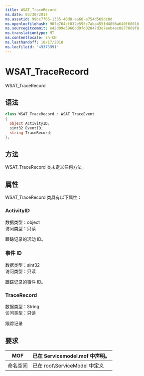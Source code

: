 ```yaml
---
title: WSAT_TraceRecord
ms.date: 03/30/2017
ms.assetid: 99bc7f66-1335-40d8-aa68-e754d569dc0d
ms.openlocfilehash: 907e764cf032e595c7aba455fd4808a640f68016
ms.sourcegitcommit: e42d09e5966dd9fd02847d3e7eeb4ec0877069f8
ms.translationtype: MT
ms.contentlocale: zh-CN
ms.lasthandoff: 10/17/2018
ms.locfileid: "49373991"
---
```

# <a name="wsattracerecord"></a>WSAT_TraceRecord
WSAT_TraceRecord  
  
## <a name="syntax"></a>语法  
  
```csharp
class WSAT_TraceRecord : WSAT_TraceEvent  
{  
  object ActivityID;  
  sint32 EventID;  
  string TraceRecord;  
};  
```  
  
## <a name="methods"></a>方法  
 WSAT_TraceRecord 类未定义任何方法。  
  
## <a name="properties"></a>属性  
 WSAT_TraceRecord 类具有以下属性：  
  
### <a name="activityid"></a>ActivityID  
 数据类型：object  
访问类型：只读  
  
 跟踪记录的活动 ID。  
  
### <a name="eventid"></a>事件 ID  
 数据类型：sint32  
访问类型：只读  
  
 跟踪记录的事件 ID。  
  
### <a name="tracerecord"></a>TraceRecord  
 数据类型：String  
访问类型：只读  
  
 跟踪记录  
  
## <a name="requirements"></a>要求  
  
|MOF|已在 Servicemodel.mof 中声明。|  
|---------|-----------------------------------|  
|命名空间|已在 root\ServiceModel 中定义|
